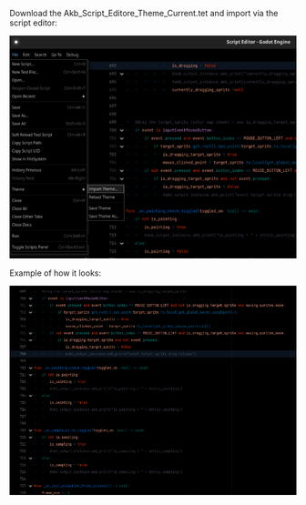 
Download the Akb_Script_Editore_Theme_Current.tet and import via the script editor:

![Alt text](Imgs/Import.png)


Example of how it looks:

![Alt text](Imgs/Sample.png)

